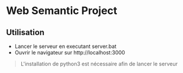 # Web Semantic Project
## Utilisation
- Lancer le serveur en executant server.bat
- Ouvrir le navigateur sur http://localhost:3000
> L'installation de python3 est nécessaire afin de lancer le serveur